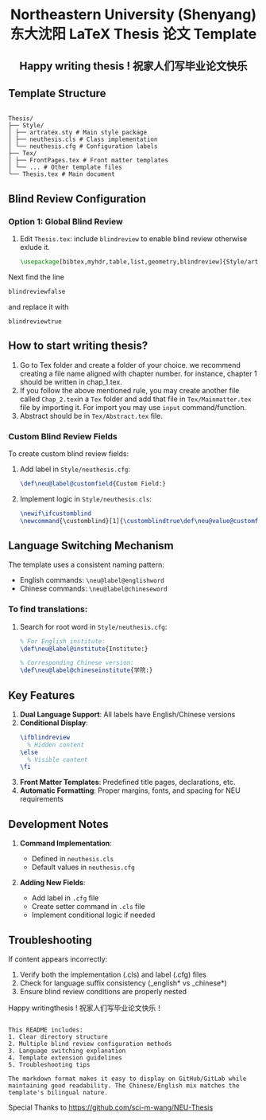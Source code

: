    <h1 align='center'>
      Northeastern University (Shenyang) 东大沈阳 LaTeX Thesis 论文 Template
   </h1>
<h2 align='center'>
   Happy writing thesis ! 祝家人们写毕业论文快乐
</h2>


## Template Structure
```

Thesis/
├── Style/
│ ├── artratex.sty # Main style package
│ ├── neuthesis.cls # Class implementation
│ └── neuthesis.cfg # Configuration labels
├── Tex/
│ ├── FrontPages.tex # Front matter templates
│ └── ... # Other template files
└── Thesis.tex # Main document

````

## Blind Review Configuration

### Option 1: Global Blind Review
1. Edit `Thesis.tex`: include ```blindreview``` to enable blind review otherwise exlude it.
   ```latex
   \usepackage[bibtex,myhdr,table,list,geometry,blindreview]{Style/artratex}

Next find the line
```latex
blindreviewfalse
```
and replace it with
```
blindreviewtrue
```
## How to start writing thesis? 
1. Go to Tex folder and create a folder of your choice. we recommend creating a file name aligned with chapter number. for instance, chapter 1 should be written in chap_1.tex.
2. If you follow the above mentioned rule, you may create another file called ```Chap_2.tex```in a ```Tex``` folder and add that file in ```Tex/Mainmatter.tex``` file by importing it. For import you may use ```input``` command/function.
3. Abstract should be in ```Tex/Abstract.tex``` file.

   
### Custom Blind Review Fields

To create custom blind review fields:

1. Add label in `Style/neuthesis.cfg`:
   ```latex
   \def\neu@label@customfield{Custom Field:}
   ```
2. Implement logic in `Style/neuthesis.cls`:
   ```latex
   \newif\ifcustomblind
   \newcommand{\customblind}[1]{\customblindtrue\def\neu@value@customfield{#1}}
   ```

## Language Switching Mechanism

The template uses a consistent naming pattern:

- English commands: `\neu@label@englishword`
- Chinese commands: `\neu@label@chineseword`

### To find translations:

1. Search for root word in `Style/neuthesis.cfg`:

   ```latex
   % For English institute:
   \def\neu@label@institute{Institute:}

   % Corresponding Chinese version:
   \def\neu@label@chineseinstitute{学院:}
   ```

## Key Features

1. **Dual Language Support**: All labels have English/Chinese versions
2. **Conditional Display**:
   ```latex
   \ifblindreview
     % Hidden content
   \else
     % Visible content
   \fi
   ```
3. **Front Matter Templates**: Predefined title pages, declarations, etc.
4. **Automatic Formatting**: Proper margins, fonts, and spacing for NEU requirements

## Development Notes

1. **Command Implementation**:

   - Defined in `neuthesis.cls`
   - Default values in `neuthesis.cfg`

2. **Adding New Fields**:
   - Add label in `.cfg` file
   - Create setter command in `.cls` file
   - Implement conditional logic if needed

## Troubleshooting

If content appears incorrectly:

1. Verify both the implementation (.cls) and label (.cfg) files
2. Check for language suffix consistency (\_english* vs \_chinese*)
3. Ensure blind review conditions are properly nested

Happy writingthesis ! 祝家人们写毕业论文快乐！

```

This README includes:
1. Clear directory structure
2. Multiple blind review configuration methods
3. Language switching explanation
4. Template extension guidelines
5. Troubleshooting tips

The markdown format makes it easy to display on GitHub/GitLab while maintaining good readability. The Chinese/English mix matches the template's bilingual nature.
```

Special Thanks to https://github.com/sci-m-wang/NEU-Thesis
